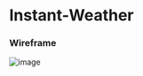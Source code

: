 # Instant-Weather

### Wireframe
![image](https://github.com/user-attachments/assets/032e79ae-764f-40af-8df0-314bdb247f6c)

